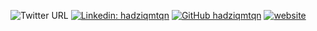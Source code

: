 ![Twitter URL](https://img.shields.io/twitter/url?style=social&url=https%3A%2F%2Ftwitter.com%2Fhadziq_mtqn)
[![Linkedin: hadziqmtqn](https://img.shields.io/badge/-hadziqmtqn-blue?style=flat-square&logo=Linkedin&logoColor=white&link=https://www.linkedin.com/in/hadziqmtqn/)](https://www.linkedin.com/in/hadziqmtqn/)
[![GitHub hadziqmtqn](https://img.shields.io/github/followers/hadziqmtqn?label=follow&style=social)](https://github.com/hadziqmtqn)
[![website](https://img.shields.io/badge/Blog-bekenweb.com-2648ff?style=flat-square&logo=google-chrome)](https://www.bekenweb.com)

<!---
hadziqmtqn/hadziqmtqn is a ✨ special ✨ repository because its `README.md` (this file) appears on your GitHub profile.
You can click the Preview link to take a look at your changes.
--->
